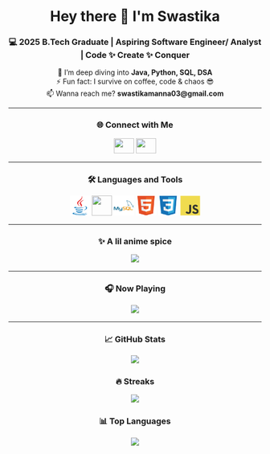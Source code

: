 <h1 align="center">Hey there 👋 I'm Swastika</h1>
<h3 align="center">💻 2025 B.Tech Graduate | Aspiring Software Engineer/ Analyst | Code ✨ Create ✨ Conquer</h3>

<p align="center">
  🌱 I’m deep diving into <strong>Java, Python, SQL, DSA</strong><br>
  ⚡ Fun fact: I survive on coffee, code & chaos 😎<br>
  📫 Wanna reach me? <strong>swastikamanna03@gmail.com</strong>
</p>

---

<h3 align="center">🌐 Connect with Me</h3>
<p align="center">
  <a href="https://www.linkedin.com/in/swastika-manna/](https://www.linkedin.com/in/swastika-manna-22b31b281/">
    <img src="https://raw.githubusercontent.com/rahuldkjain/github-profile-readme-generator/master/src/images/icons/Social/linked-in-alt.svg" height="30" width="40" /></a>
  <a href="https://instagram.com/hoomannotfound"><img src="https://raw.githubusercontent.com/rahuldkjain/github-profile-readme-generator/master/src/images/icons/Social/instagram.svg" height="30" width="40" /></a>
</p>

---

<h3 align="center">🛠️ Languages and Tools</h3>
<p align="center">
  <img src="https://raw.githubusercontent.com/devicons/devicon/master/icons/java/java-original.svg" width="40" height="40"/>
  <img src="https://cdn.jsdelivr.net/gh/devicons/devicon/icons/python/python-original.svg" width="40" height="40"/>  
  <img src="https://raw.githubusercontent.com/devicons/devicon/master/icons/mysql/mysql-original-wordmark.svg" width="40" height="40"/>
  <img src="https://raw.githubusercontent.com/devicons/devicon/master/icons/html5/html5-original.svg" width="40" height="40"/>
  <img src="https://raw.githubusercontent.com/devicons/devicon/master/icons/css3/css3-original.svg" width="40" height="40"/>
  <img src="https://raw.githubusercontent.com/devicons/devicon/master/icons/javascript/javascript-original.svg" width="40" height="40"/>
</p>

---

<h3 align="center">✨ A lil anime spice</h3>
<p align="center">
  <img src="https://media.giphy.com/media/v1.Y2lkPTc5MGI3NjExb2Vjc3liOXV5YWV3aXExb21tMG1tZWtndHR0ejRxOTU0dHZqOW5odCZlcD12MV9naWZzX3NlYXJjaCZjdD1n/h408T6Y5GfmXBKW62l/giphy.gif" width="400"/>
</p>

---

<h3 align="center">🎧 Now Playing</h3>
<p align="center">
  <a href="https://spotify-github-profile.vercel.app/api/view?uid=your_spotify_uid&cover_image=true&theme=novatorem&show_offline=true&background_color=121212&interchange=true&bar_color=53b14f&bar_color_cover=false">
    <img src="https://spotify-github-profile.vercel.app/api/view?uid=your_spotify_uid&cover_image=true&theme=novatorem&show_offline=true&background_color=121212&interchange=true&bar_color=53b14f&bar_color_cover=false"/>
  </a>
</p>

---

<h3 align="center">📈 GitHub Stats</h3>
<p align="center">
  <img src="https://github-readme-stats.vercel.app/api?username=yourusername&show_icons=true&theme=radical" />
</p>

<h3 align="center">🔥 Streaks</h3>
<p align="center">
  <img src="https://github-readme-streak-stats.herokuapp.com/?user=yourusername&theme=highcontrast"/>
</p>

<h3 align="center">📊 Top Languages</h3>
<p align="center">
  <img src="https://github-readme-stats.vercel.app/api/top-langs/?username=yourusername&layout=compact&theme=tokyonight"/>
</p>
